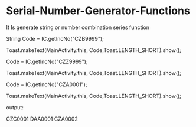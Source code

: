 # Serial-Number-Generator-Functions
It Is generate string or number combination series function



String Code = IC.getIncNo("CZB9999");

Toast.makeText(MainActivity.this, Code,Toast.LENGTH_SHORT).show();

Code = IC.getIncNo("CZZ9999");

Toast.makeText(MainActivity.this, Code,Toast.LENGTH_SHORT).show();

Code = IC.getIncNo("CZA0001");

Toast.makeText(MainActivity.this, Code,Toast.LENGTH_SHORT).show();

output:

CZC0001
DAA0001
CZA0002
